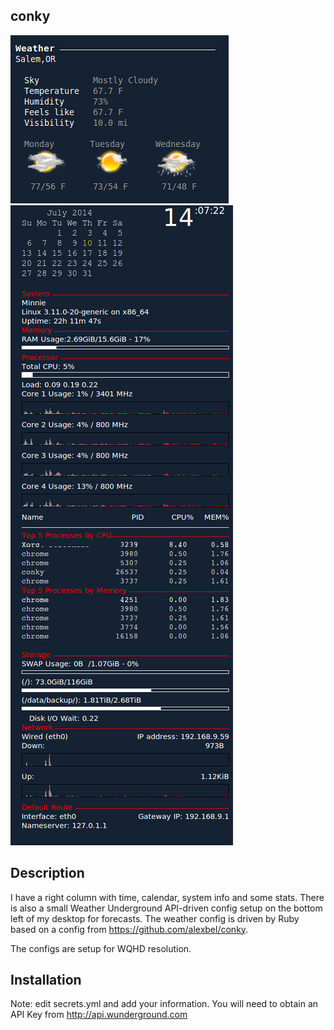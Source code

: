 ## conky
<img src='conky weather 2.png'>
<img src='conky.png'>

## Description
I have a right column with time, calendar, system info and some stats.
There is also a small Weather Underground API-driven config setup on the bottom left of my desktop for forecasts.
The weather config is driven by Ruby based on a config from https://github.com/alexbel/conky.

The configs are setup for WQHD resolution.

## Installation
Note: edit secrets.yml and add your information.  You will need to obtain an API Key from http://api.wunderground.com

